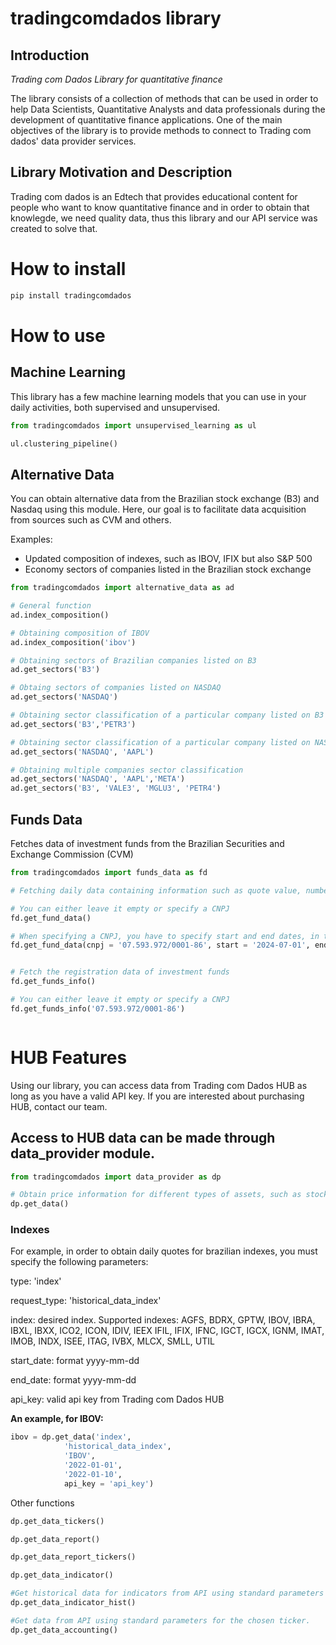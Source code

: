 # tradingcomdados library


## Introduction
*Trading com Dados Library for quantitative finance*

The library consists of a collection of methods that can be used in order to help Data Scientists, Quantitative Analysts and data professionals during the development of quantitative finance applications. One of the main objectives of the library is to provide methods to connect to Trading com dados' data provider services.

## Library Motivation and Description
Trading com dados is an Edtech that provides educational content for people who want to know quantitative finance and in order to obtain that knowlegde, we need quality data, thus this library and our API service was created to solve that.

# How to install
```python 
pip install tradingcomdados
```

# How to use
## Machine Learning
This library has a few machine learning models that you can use in your daily activities, both supervised and unsupervised.

```python
from tradingcomdados import unsupervised_learning as ul

ul.clustering_pipeline()
```

## Alternative Data
You can obtain alternative data from the Brazilian stock exchange (B3) and Nasdaq using this module. Here, our goal is to facilitate data acquisition from sources such as CVM and others.

Examples:
* Updated composition of indexes, such as IBOV, IFIX but also S&P 500
* Economy sectors of companies listed in the Brazilian stock exchange


```python
from tradingcomdados import alternative_data as ad

# General function
ad.index_composition()

# Obtaining composition of IBOV
ad.index_composition('ibov')

# Obtaining sectors of Brazilian companies listed on B3
ad.get_sectors('B3')

# Obtaing sectors of companies listed on NASDAQ
ad.get_sectors('NASDAQ')

# Obtaining sector classification of a particular company listed on B3
ad.get_sectors('B3','PETR3') 

# Obtaining sector classification of a particular company listed on NASDAQ
ad.get_sectors('NASDAQ', 'AAPL')

# Obtaining multiple companies sector classification
ad.get_sectors('NASDAQ', 'AAPL','META')
ad.get_sectors('B3', 'VALE3', 'MGLU3', 'PETR4')

```


## Funds Data
Fetches data of investment funds from the Brazilian Securities and Exchange Commission (CVM)


```python
from tradingcomdados import funds_data as fd

# Fetching daily data containing information such as quote value, number of investors, and net asset value (NAV)

# You can either leave it empty or specify a CNPJ
fd.get_fund_data()

# When specifying a CNPJ, you have to specify start and end dates, in the YYYY-MM-DD format.
fd.get_fund_data(cnpj = '07.593.972/0001-86', start = '2024-07-01', end = '2024-07-10')


# Fetch the registration data of investment funds
fd.get_funds_info()

# You can either leave it empty or specify a CNPJ
fd.get_funds_info('07.593.972/0001-86')



```

# HUB Features
Using our library, you can access data from Trading com Dados HUB as long as you have a valid API key.
If you are interested about purchasing HUB, contact our team.

## Access to HUB data can be made through data_provider module.
```python
from tradingcomdados import data_provider as dp

# Obtain price information for different types of assets, such as stocks, treasury, indexes, etc.
dp.get_data()

```
### Indexes
For example, in order to obtain daily quotes for brazilian indexes, you must specify the following parameters:

type: 'index'

request_type: 'historical_data_index'

index: desired index. Supported indexes: AGFS, BDRX, GPTW, IBOV, IBRA, IBXL, IBXX, ICO2, ICON, IDIV, IEEX
IFIL, IFIX, IFNC, IGCT, IGCX, IGNM, IMAT, IMOB, INDX, ISEE, ITAG, IVBX, MLCX, SMLL, UTIL

start_date: format yyyy-mm-dd

end_date: format yyyy-mm-dd

api_key: valid api key from Trading com Dados HUB

**An example, for IBOV:**
```python
ibov = dp.get_data('index',
            'historical_data_index',
            'IBOV',
            '2022-01-01',
            '2022-01-10',
            api_key = 'api_key')
```

Other functions
```python
dp.get_data_tickers()

dp.get_data_report()

dp.get_data_report_tickers()

dp.get_data_indicator()

#Get historical data for indicators from API using standard parameters for the chosen ticker.
dp.get_data_indicator_hist()

#Get data from API using standard parameters for the chosen ticker.
dp.get_data_accounting()
```
